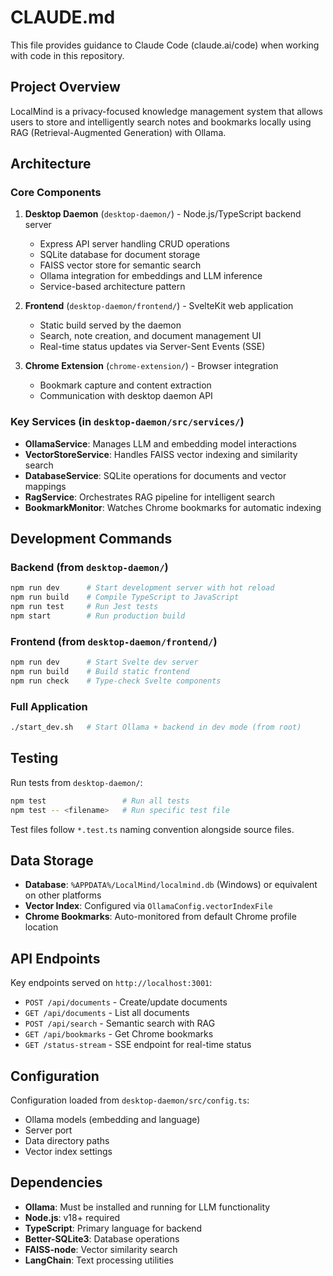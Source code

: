 # CLAUDE.md

This file provides guidance to Claude Code (claude.ai/code) when working with code in this repository.

## Project Overview

LocalMind is a privacy-focused knowledge management system that allows users to store and intelligently search notes and bookmarks locally using RAG (Retrieval-Augmented Generation) with Ollama.

## Architecture

### Core Components

1. **Desktop Daemon** (`desktop-daemon/`) - Node.js/TypeScript backend server
   - Express API server handling CRUD operations
   - SQLite database for document storage
   - FAISS vector store for semantic search
   - Ollama integration for embeddings and LLM inference
   - Service-based architecture pattern

2. **Frontend** (`desktop-daemon/frontend/`) - SvelteKit web application
   - Static build served by the daemon
   - Search, note creation, and document management UI
   - Real-time status updates via Server-Sent Events (SSE)

3. **Chrome Extension** (`chrome-extension/`) - Browser integration
   - Bookmark capture and content extraction
   - Communication with desktop daemon API

### Key Services (in `desktop-daemon/src/services/`)

- **OllamaService**: Manages LLM and embedding model interactions
- **VectorStoreService**: Handles FAISS vector indexing and similarity search
- **DatabaseService**: SQLite operations for documents and vector mappings
- **RagService**: Orchestrates RAG pipeline for intelligent search
- **BookmarkMonitor**: Watches Chrome bookmarks for automatic indexing

## Development Commands

### Backend (from `desktop-daemon/`)
```bash
npm run dev      # Start development server with hot reload
npm run build    # Compile TypeScript to JavaScript
npm run test     # Run Jest tests
npm start        # Run production build
```

### Frontend (from `desktop-daemon/frontend/`)
```bash
npm run dev      # Start Svelte dev server
npm run build    # Build static frontend
npm run check    # Type-check Svelte components
```

### Full Application
```bash
./start_dev.sh   # Start Ollama + backend in dev mode (from root)
```

## Testing

Run tests from `desktop-daemon/`:
```bash
npm test                 # Run all tests
npm test -- <filename>   # Run specific test file
```

Test files follow `*.test.ts` naming convention alongside source files.

## Data Storage

- **Database**: `%APPDATA%/LocalMind/localmind.db` (Windows) or equivalent on other platforms
- **Vector Index**: Configured via `OllamaConfig.vectorIndexFile`
- **Chrome Bookmarks**: Auto-monitored from default Chrome profile location

## API Endpoints

Key endpoints served on `http://localhost:3001`:
- `POST /api/documents` - Create/update documents
- `GET /api/documents` - List all documents
- `POST /api/search` - Semantic search with RAG
- `GET /api/bookmarks` - Get Chrome bookmarks
- `GET /status-stream` - SSE endpoint for real-time status

## Configuration

Configuration loaded from `desktop-daemon/src/config.ts`:
- Ollama models (embedding and language)
- Server port
- Data directory paths
- Vector index settings

## Dependencies

- **Ollama**: Must be installed and running for LLM functionality
- **Node.js**: v18+ required
- **TypeScript**: Primary language for backend
- **Better-SQLite3**: Database operations
- **FAISS-node**: Vector similarity search
- **LangChain**: Text processing utilities